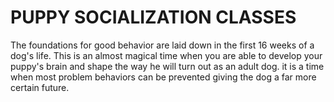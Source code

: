 PUPPY SOCIALIZATION CLASSES
========================

The foundations for good behavior are laid down in the first 16 weeks of a dog's life. This is an almost magical time 
when you are able to develop your puppy's brain and shape the way he will turn out as an adult dog. it is a time when 
most problem behaviors can be prevented giving the dog a far more certain future.